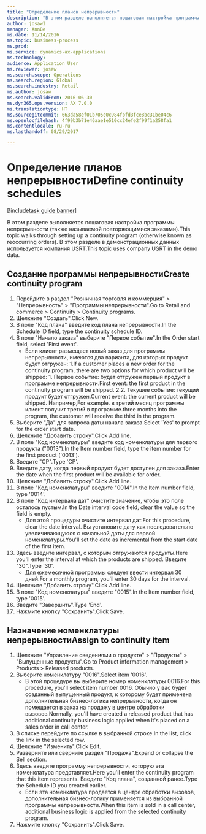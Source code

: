 ```yaml
--- 
title: "Определение планов непрерывности"
description: "В этом разделе выполняется пошаговая настройка программы непрерывности (также называемой повторяющимися заказами)."
author: josaw1
manager: AnnBe
ms.date: 11/14/2016
ms.topic: business-process
ms.prod: 
ms.service: dynamics-ax-applications
ms.technology: 
audience: Application User
ms.reviewer: josaw
ms.search.scope: Operations
ms.search.region: Global
ms.search.industry: Retail
ms.author: josaw
ms.search.validFrom: 2016-06-30
ms.dyn365.ops.version: AX 7.0.0
ms.translationtype: HT
ms.sourcegitcommit: 663da58ef01b705c0c984fbfd3fce8bc31be04c6
ms.openlocfilehash: 4f99b3b71e46aae1e510cc24efe2f99f1a258fa1
ms.contentlocale: ru-ru
ms.lasthandoff: 08/29/2017

---
```

# <a name="define-continuity-schedules"></a><span data-ttu-id="db5af-103">Определение планов непрерывности</span><span class="sxs-lookup"><span data-stu-id="db5af-103">Define continuity schedules</span></span>

[!include[task guide banner](../includes/task-guide-banner.md)]

<span data-ttu-id="db5af-104">В этом разделе выполняется пошаговая настройка программы непрерывности (также называемой повторяющимися заказами).</span><span class="sxs-lookup"><span data-stu-id="db5af-104">This topic walks through setting up a continuity program (otherwise known as reoccurring orders).</span></span> <span data-ttu-id="db5af-105">В этом разделе в демонстрационных данных используется компания USRT.</span><span class="sxs-lookup"><span data-stu-id="db5af-105">This topic uses company USRT in the demo data.</span></span>


## <a name="create-continuity-program"></a><span data-ttu-id="db5af-106">Создание программы непрерывности</span><span class="sxs-lookup"><span data-stu-id="db5af-106">Create continuity program</span></span>
1. <span data-ttu-id="db5af-107">Перейдите в раздел "Розничная торговля и коммерция" > "Непрерывность" > "Программы непрерывности".</span><span class="sxs-lookup"><span data-stu-id="db5af-107">Go to Retail and commerce > Continuity > Continuity programs.</span></span>
2. <span data-ttu-id="db5af-108">Щелкните "Создать".</span><span class="sxs-lookup"><span data-stu-id="db5af-108">Click New.</span></span>
3. <span data-ttu-id="db5af-109">В поле "Код плана" введите код плана непрерывности.</span><span class="sxs-lookup"><span data-stu-id="db5af-109">In the Schedule ID field, type the continuity schedule ID.</span></span>
4. <span data-ttu-id="db5af-110">В поле "Начало заказа" выберите "Первое событие".</span><span class="sxs-lookup"><span data-stu-id="db5af-110">In the Order start field, select 'First event'.</span></span>
    * <span data-ttu-id="db5af-111">Если клиент размещает новый заказ для программы непрерывности, имеются два варианта, для которых продукт будет отгружен: 1.</span><span class="sxs-lookup"><span data-stu-id="db5af-111">If a customer places a new order for the continuity program, there are two options for which product will be shipped:  1.</span></span> <span data-ttu-id="db5af-112">Первое событие: будет отгружен первый продукт в программе непрерывности.</span><span class="sxs-lookup"><span data-stu-id="db5af-112">First event: the first product in the continuity program will be shipped.</span></span>  <span data-ttu-id="db5af-113">2.</span><span class="sxs-lookup"><span data-stu-id="db5af-113">2.</span></span> <span data-ttu-id="db5af-114">Текущее событие: текущий продукт будет отгружен.</span><span class="sxs-lookup"><span data-stu-id="db5af-114">Current event: the current product will be shipped.</span></span> <span data-ttu-id="db5af-115">Например,</span><span class="sxs-lookup"><span data-stu-id="db5af-115">For example.</span></span> <span data-ttu-id="db5af-116">в третий месяц программы клиент получит третий в программе.</span><span class="sxs-lookup"><span data-stu-id="db5af-116">three months into the program, the customer will receive the third in the program.</span></span>  
5. <span data-ttu-id="db5af-117">Выберите "Да" для запроса даты начала заказа.</span><span class="sxs-lookup"><span data-stu-id="db5af-117">Select 'Yes' to prompt for the order start date.</span></span>
6. <span data-ttu-id="db5af-118">Щелкните "Добавить строку".</span><span class="sxs-lookup"><span data-stu-id="db5af-118">Click Add line.</span></span>
7. <span data-ttu-id="db5af-119">В поле "Код номенклатуры" введите код номенклатуры для первого продукта ("0013").</span><span class="sxs-lookup"><span data-stu-id="db5af-119">In the Item number field, type the item number for the first product ('0013').</span></span>
8. <span data-ttu-id="db5af-120">Введите "CP".</span><span class="sxs-lookup"><span data-stu-id="db5af-120">Type 'CP'.</span></span>
9. <span data-ttu-id="db5af-121">Введите дату, когда первый продукт будет доступен для заказа.</span><span class="sxs-lookup"><span data-stu-id="db5af-121">Enter the date when the first product will be available for order.</span></span>
10. <span data-ttu-id="db5af-122">Щелкните "Добавить строку".</span><span class="sxs-lookup"><span data-stu-id="db5af-122">Click Add line.</span></span>
11. <span data-ttu-id="db5af-123">В поле "Код номенклатуры" введите "0014".</span><span class="sxs-lookup"><span data-stu-id="db5af-123">In the Item number field, type '0014'.</span></span>
12. <span data-ttu-id="db5af-124">В поле "Код интервала дат" очистите значение, чтобы это поле осталось пустым.</span><span class="sxs-lookup"><span data-stu-id="db5af-124">In the Date interval code field, clear the value so the field is empty.</span></span>
    * <span data-ttu-id="db5af-125">Для этой процедуры очистите интервал дат.</span><span class="sxs-lookup"><span data-stu-id="db5af-125">For this procedure, clear the date interval.</span></span> <span data-ttu-id="db5af-126">Вы установите дату как последовательно увеличивающуюся с начальной даты для первой номенклатуры.</span><span class="sxs-lookup"><span data-stu-id="db5af-126">You'll set the date as incremental from the start date of the first item.</span></span>  
13. <span data-ttu-id="db5af-127">Здесь введите интервал, с которым отгружаются продукты.</span><span class="sxs-lookup"><span data-stu-id="db5af-127">Here you'll enter the interval at which the products are shipped.</span></span> <span data-ttu-id="db5af-128">Введите "30".</span><span class="sxs-lookup"><span data-stu-id="db5af-128">Type '30'.</span></span>
    * <span data-ttu-id="db5af-129">Для ежемесячной программы следует ввести интервал 30 дней.</span><span class="sxs-lookup"><span data-stu-id="db5af-129">For a monthly program, you'll enter 30 days for the interval.</span></span>  
14. <span data-ttu-id="db5af-130">Щелкните "Добавить строку".</span><span class="sxs-lookup"><span data-stu-id="db5af-130">Click Add line.</span></span>
15. <span data-ttu-id="db5af-131">В поле "Код номенклатуры" введите "0015".</span><span class="sxs-lookup"><span data-stu-id="db5af-131">In the Item number field, type '0015'.</span></span>
16. <span data-ttu-id="db5af-132">Введите "Завершить".</span><span class="sxs-lookup"><span data-stu-id="db5af-132">Type 'End'.</span></span>
17. <span data-ttu-id="db5af-133">Нажмите кнопку "Сохранить".</span><span class="sxs-lookup"><span data-stu-id="db5af-133">Click Save.</span></span>

## <a name="assign-to-continuity-item"></a><span data-ttu-id="db5af-134">Назначение номенклатуры непрерывности</span><span class="sxs-lookup"><span data-stu-id="db5af-134">Assign to continuity item</span></span>
1. <span data-ttu-id="db5af-135">Щелкните "Управление сведениями о продукте" > "Продукты" > "Выпущенные продукты".</span><span class="sxs-lookup"><span data-stu-id="db5af-135">Go to Product information management > Products > Released products.</span></span>
2. <span data-ttu-id="db5af-136">Выберите номенклатуру "0016".</span><span class="sxs-lookup"><span data-stu-id="db5af-136">Select item '0016'.</span></span>
    * <span data-ttu-id="db5af-137">В этой процедуре вы выберите номер номенклатуры 0016.</span><span class="sxs-lookup"><span data-stu-id="db5af-137">For this procedure, you'll select item number 0016.</span></span> <span data-ttu-id="db5af-138">Обычно у вас будет созданный выпущенный продукт, к которому будет применена дополнительная бизнес-логика непрерывности, когда он помещается в заказ на продажу в центре обработки вызовов.</span><span class="sxs-lookup"><span data-stu-id="db5af-138">Normally, you'll have created a released product that has additional continuity business logic applied when it's placed on a sales order in call center.</span></span>  
3. <span data-ttu-id="db5af-139">В списке перейдите по ссылке в выбранной строке.</span><span class="sxs-lookup"><span data-stu-id="db5af-139">In the list, click the link in the selected row.</span></span>
4. <span data-ttu-id="db5af-140">Щелкните "Изменить".</span><span class="sxs-lookup"><span data-stu-id="db5af-140">Click Edit.</span></span>
5. <span data-ttu-id="db5af-141">Разверните или сверните раздел "Продажа".</span><span class="sxs-lookup"><span data-stu-id="db5af-141">Expand or collapse the Sell section.</span></span>
6. <span data-ttu-id="db5af-142">Здесь введите программу непрерывности, которую эта номенклатура представляет.</span><span class="sxs-lookup"><span data-stu-id="db5af-142">Here you'll enter the continuity program that this item represents.</span></span> <span data-ttu-id="db5af-143">Введите "Код плана", созданной ранее.</span><span class="sxs-lookup"><span data-stu-id="db5af-143">Type the Schedule ID you created earlier.</span></span>
    * <span data-ttu-id="db5af-144">Если эта номенклатура продается в центре обработки вызовов, дополнительная бизнес-логику применяется из выбранной программы непрерывности.</span><span class="sxs-lookup"><span data-stu-id="db5af-144">When this item is sold in a call center, additional business logic is applied from the selected continuity program.</span></span>  
7. <span data-ttu-id="db5af-145">Нажмите кнопку "Сохранить".</span><span class="sxs-lookup"><span data-stu-id="db5af-145">Click Save.</span></span>


